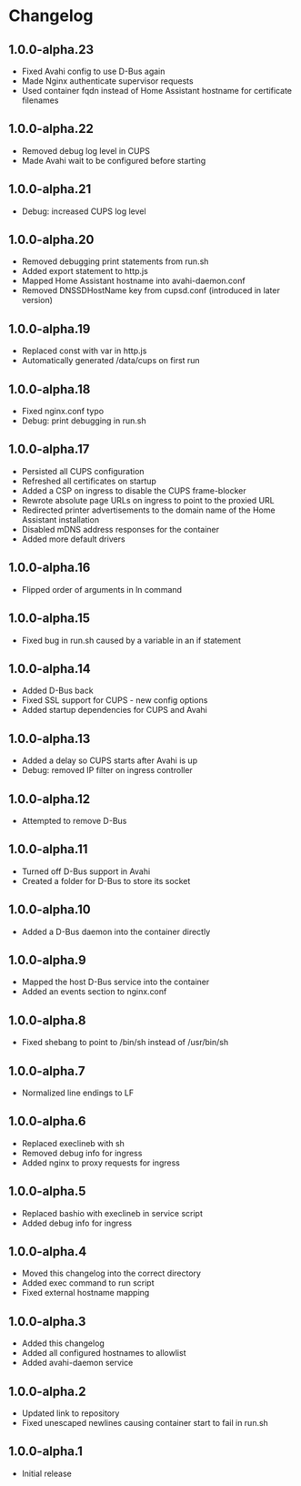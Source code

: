 # Changelog

## 1.0.0-alpha.23

- Fixed Avahi config to use D-Bus again
- Made Nginx authenticate supervisor requests
- Used container fqdn instead of Home Assistant hostname for certificate filenames

## 1.0.0-alpha.22

- Removed debug log level in CUPS
- Made Avahi wait to be configured before starting

## 1.0.0-alpha.21

- Debug: increased CUPS log level

## 1.0.0-alpha.20

- Removed debugging print statements from run.sh
- Added export statement to http.js
- Mapped Home Assistant hostname into avahi-daemon.conf
- Removed DNSSDHostName key from cupsd.conf (introduced in later version)

## 1.0.0-alpha.19

- Replaced const with var in http.js
- Automatically generated /data/cups on first run

## 1.0.0-alpha.18

- Fixed nginx.conf typo
- Debug: print debugging in run.sh

## 1.0.0-alpha.17

- Persisted all CUPS configuration
- Refreshed all certificates on startup
- Added a CSP on ingress to disable the CUPS frame-blocker
- Rewrote absolute page URLs on ingress to point to the proxied URL
- Redirected printer advertisements to the domain name of the Home Assistant installation
- Disabled mDNS address responses for the container
- Added more default drivers

## 1.0.0-alpha.16

- Flipped order of arguments in ln command

## 1.0.0-alpha.15

- Fixed bug in run.sh caused by a variable in an if statement

## 1.0.0-alpha.14

- Added D-Bus back
- Fixed SSL support for CUPS - new config options
- Added startup dependencies for CUPS and Avahi

## 1.0.0-alpha.13

- Added a delay so CUPS starts after Avahi is up
- Debug: removed IP filter on ingress controller

## 1.0.0-alpha.12

- Attempted to remove D-Bus

## 1.0.0-alpha.11

- Turned off D-Bus support in Avahi
- Created a folder for D-Bus to store its socket

## 1.0.0-alpha.10

- Added a D-Bus daemon into the container directly

## 1.0.0-alpha.9

- Mapped the host D-Bus service into the container
- Added an events section to nginx.conf

## 1.0.0-alpha.8

- Fixed shebang to point to /bin/sh instead of /usr/bin/sh

## 1.0.0-alpha.7

- Normalized line endings to LF

## 1.0.0-alpha.6

- Replaced execlineb with sh
- Removed debug info for ingress
- Added nginx to proxy requests for ingress

## 1.0.0-alpha.5

- Replaced bashio with execlineb in service script
- Added debug info for ingress

## 1.0.0-alpha.4

- Moved this changelog into the correct directory
- Added exec command to run script
- Fixed external hostname mapping

## 1.0.0-alpha.3

- Added this changelog
- Added all configured hostnames to allowlist
- Added avahi-daemon service

## 1.0.0-alpha.2

- Updated link to repository
- Fixed unescaped newlines causing container start to fail in run.sh

## 1.0.0-alpha.1

- Initial release
